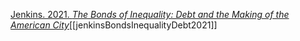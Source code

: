 [Jenkins. 2021. *The Bonds of Inequality: Debt and the Making of the American City*](zotero://select/items/1_Z934WEFF)[[jenkinsBondsInequalityDebt2021]]